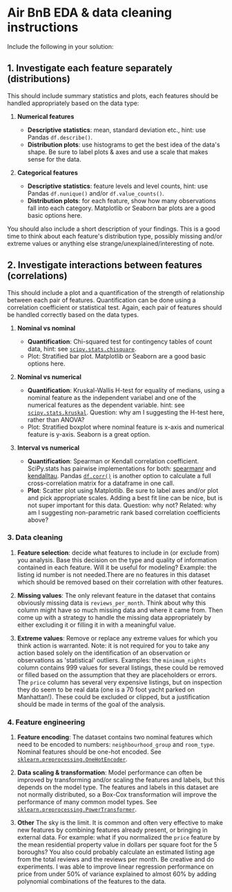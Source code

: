 # Air BnB EDA & data cleaning instructions

Include the following in your solution:

## 1. Investigate each feature separately (distributions)

This should include summary statistics and plots, each features should be handled appropriately based on the data type:

1. **Numerical features**

    - **Descriptive statistics**: mean, standard deviation etc., hint: use Pandas `df.describe()`.
    - **Distribution plots**: use histograms to get the best idea of the data's shape. Be sure to label plots & axes and use a scale that makes sense for the data.

2. **Categorical features**

    - **Descriptive statistics**: feature levels and level counts, hint: use Pandas `df.nunique()` and/or `df.value_counts()`.
    - **Distribution plots**: for each feature, show how many observations fall into each category. Matplotlib or Seaborn bar plots are a good basic options here.

You should also include a short description of your findings. This is a good time to think about each feature's distribution type, possibly missing and/or extreme values or anything else strange/unexplained/interesting of note.

## 2. Investigate interactions between features (correlations)

This should include a plot and a quantification of the strength of relationship between each pair of features. Quantification can be done using a correlation coefficient or statistical test. Again, each pair of features should be handled correctly based on the data types.

1. **Nominal vs nominal**

    - **Quantification**: Chi-squared test for contingency tables of count data, hint: see [`scipy.stats.chisquare`](https://docs.scipy.org/doc/scipy/reference/generated/scipy.stats.chisquare.html).
    - Plot: Stratified bar plot. Matplotlib or Seaborn are a good basic options here.

2. **Nominal vs numerical**

    - **Quantification**: Kruskal-Wallis H-test for equality of medians, using a nominal feature as the independent variabel and one of the numerical features as the dependent variable. hint: see [`scipy.stats.kruskal`](https://docs.scipy.org/doc/scipy/reference/generated/scipy.stats.kruskal.html). Question: why am I suggesting the H-test here, rather than ANOVA?
    - Plot: Stratified boxplot where nominal feature is x-axis and numerical feature is y-axis. Seaborn is a great option.

3. **Interval vs numerical**

    - **Quantification**: Spearman or Kendall correlation coefficient. SciPy.stats has pairwise implementations for both: [spearmanr](https://docs.scipy.org/doc/scipy/reference/generated/scipy.stats.spearmanr.html) and [kendalltau](https://docs.scipy.org/doc/scipy/reference/generated/scipy.stats.kendalltau.html). Pandas [`df.corr()`](https://pandas.pydata.org/docs/reference/api/pandas.DataFrame.corr.html) is another option to calculate a full cross-correlation matrix for a dataframe in one call.
    - **Plot**: Scatter plot using Matplotlib. Be sure to label axes and/or plot and pick appropriate scales. Adding a best fit line can be nice, but is not super important for this data. Question: why not? Related: why am I suggesting non-parametric rank based correlation coefficients above?

### 3. Data cleaning

1. **Feature selection**: decide what features to include in (or exclude from) you analysis. Base this decision on the type and quality of information contained in each feature. Will it be useful for modeling? Example: the listing id number is not needed.There are no features in this dataset which should be removed based on their correlation with other features.

2. **Missing values**: The only relevant feature in the dataset that contains obviously missing data is `reviews_per_month`. Think about why this column might have so much missing data and where it came from. Then come up with a strategy to handle the missing data appropriately by either excluding it or filling it in with a meaningful value.

3. **Extreme values**: Remove or replace any extreme values for which you think action is warranted. Note: it is not required for you to take any action based solely on the identification of an observation or observations as 'statistical' outliers. Examples: the `minimum_nights` column contains 999 values for several listings, these could be removed or filled based on the assumption that they are placeholders or errors. The `price` column has several very expensive listings, but on inspection they do seem to be real data (one is a 70 foot yacht parked on Manhattan!). These could be excluded or clipped, but a justification should be made in terms of the goal of the analysis.

### 4. Feature engineering

1. **Feature encoding**: The dataset contains two nominal features which need to be encoded to numbers: `neighbourhood_group` and `room_type`. Nominal features should be one-hot encoded. See [`sklearn.preprocessing.OneHotEncoder`](https://scikit-learn.org/stable/modules/generated/sklearn.preprocessing.OneHotEncoder.html).

2. **Data scaling & transformation**: Model performance can often be improved by transforming and/or scaling the features and labels, but this depends on the model type. The features and labels in this dataset are not normally distributed, so a Box-Cox transformation will improve the performance of many common model types. See [`sklearn.preprocessing.PowerTransformer`](https://scikit-learn.org/stable/modules/generated/sklearn.preprocessing.PowerTransformer.html).

3. **Other** The sky is the limit. It is common and often very effective to make new features by combining features already present, or bringing in external data. For example: what if you normalized the `price` feature by the mean residential property value in dollars per square foot for the 5 boroughs? You also could probably calculate an estimated listing age from the total reviews and the reviews per month. Be creative and do experiments. I was able to improve linear regression performance on price from under 50% of variance explained to almost 60% by adding polynomial combinations of the features to the data.
